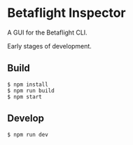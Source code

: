# Betaflight Inspector

A GUI for the Betaflight CLI.

Early stages of development. 

## Build
```shell
$ npm install
$ npm run build
$ npm start
```

## Develop
```shell
$ npm run dev
```
